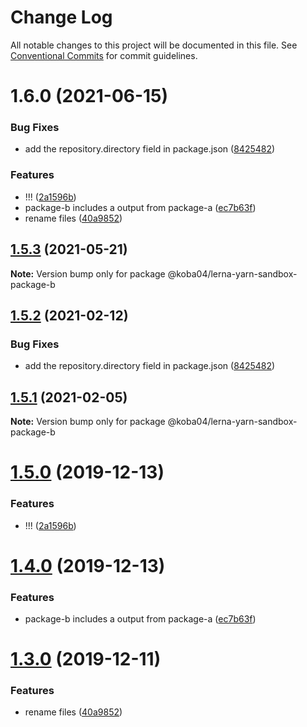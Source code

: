 # Change Log

All notable changes to this project will be documented in this file.
See [Conventional Commits](https://conventionalcommits.org) for commit guidelines.

# 1.6.0 (2021-06-15)


### Bug Fixes

* add the repository.directory field in package.json ([8425482](https://github.com/tasshi-playground/lerna-yarn-sandbox/commit/84254829de1f98ab43c93883e1c678a87947049a))


### Features

* !!! ([2a1596b](https://github.com/tasshi-playground/lerna-yarn-sandbox/commit/2a1596b29c570bbf5e9f7a8e54da69d2f55512b7))
* package-b includes a output from  package-a ([ec7b63f](https://github.com/tasshi-playground/lerna-yarn-sandbox/commit/ec7b63f2a1ce6455f6344ad868fa87d91abe361f))
* rename files ([40a9852](https://github.com/tasshi-playground/lerna-yarn-sandbox/commit/40a985216e036ea8feb5d376dd83e2a3789f110a))





## [1.5.3](https://github.com/koba04/lerna-yarn-sandbox/compare/@koba04/lerna-yarn-sandbox-package-b@1.5.2...@koba04/lerna-yarn-sandbox-package-b@1.5.3) (2021-05-21)

**Note:** Version bump only for package @koba04/lerna-yarn-sandbox-package-b





## [1.5.2](https://github.com/koba04/lerna-yarn-sandbox/compare/@koba04/lerna-yarn-sandbox-package-b@1.5.1...@koba04/lerna-yarn-sandbox-package-b@1.5.2) (2021-02-12)


### Bug Fixes

* add the repository.directory field in package.json ([8425482](https://github.com/koba04/lerna-yarn-sandbox/commit/84254829de1f98ab43c93883e1c678a87947049a))





## [1.5.1](https://github.com/koba04/lerna-yarn-sandbox/compare/@koba04/lerna-yarn-sandbox-package-b@1.5.0...@koba04/lerna-yarn-sandbox-package-b@1.5.1) (2021-02-05)

**Note:** Version bump only for package @koba04/lerna-yarn-sandbox-package-b





# [1.5.0](https://github.com/koba04/lerna-yarn-sandbox/compare/@koba04/lerna-yarn-sandbox-package-b@1.4.0...@koba04/lerna-yarn-sandbox-package-b@1.5.0) (2019-12-13)


### Features

* !!! ([2a1596b](https://github.com/koba04/lerna-yarn-sandbox/commit/2a1596b29c570bbf5e9f7a8e54da69d2f55512b7))





# [1.4.0](https://github.com/koba04/lerna-yarn-sandbox/compare/@koba04/lerna-yarn-sandbox-package-b@1.3.0...@koba04/lerna-yarn-sandbox-package-b@1.4.0) (2019-12-13)


### Features

* package-b includes a output from  package-a ([ec7b63f](https://github.com/koba04/lerna-yarn-sandbox/commit/ec7b63f2a1ce6455f6344ad868fa87d91abe361f))





# [1.3.0](https://github.com/koba04/lerna-yarn-sandbox/compare/@koba04/lerna-yarn-sandbox-package-b@1.1.0...@koba04/lerna-yarn-sandbox-package-b@1.3.0) (2019-12-11)


### Features

* rename files ([40a9852](https://github.com/koba04/lerna-yarn-sandbox/commit/40a985216e036ea8feb5d376dd83e2a3789f110a))
